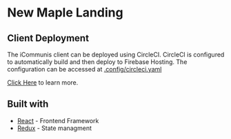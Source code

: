 # New Maple Landing

## Client Deployment

The iCommunis client can be deployed using CircleCI.
CircleCI is configured to automatically build and then deploy to Firebase Hosting. The configuration can be accessed at [.config/circleci.yaml](.config/circleci.yaml)

[Click Here](docs/client/README.md) to learn more.

## Built with

- [React](https://reactjs.org/) - Frontend Framework
- [Redux](https://redux.js.org/) - State managment
